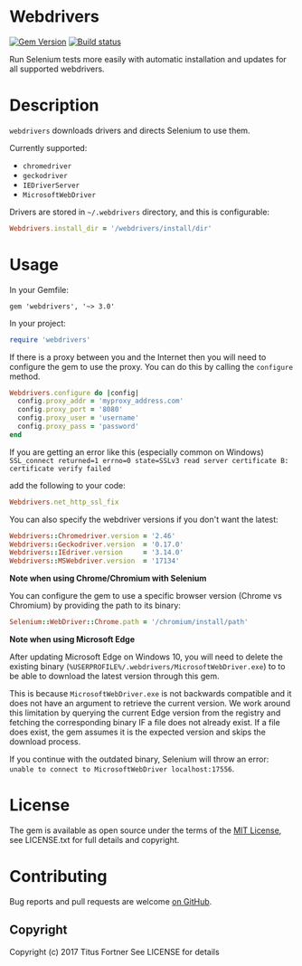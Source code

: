 # Webdrivers

[![Gem Version](https://badge.fury.io/rb/webdrivers.svg)](https://badge.fury.io/rb/webdrivers)
[![Build status](https://api.travis-ci.org/titusfortner/webdrivers.svg)](https://travis-ci.org/titusfortner/webdrivers)

Run Selenium tests more easily with automatic installation and updates for all supported webdrivers.

# Description

`webdrivers` downloads drivers and directs Selenium to use them.

Currently supported:
* `chromedriver`
* `geckodriver`
* `IEDriverServer`
* `MicrosoftWebDriver`

Drivers are stored in `~/.webdrivers` directory, and this is configurable:
 
 ```ruby
 Webdrivers.install_dir = '/webdrivers/install/dir'
```

# Usage

In your Gemfile: 

`gem 'webdrivers', '~> 3.0'`

In your project:

```ruby
require 'webdrivers'
```

If there is a proxy between you and the Internet then you will need to configure
the gem to use the proxy.  You can do this by calling the `configure` method.

````ruby
Webdrivers.configure do |config|
  config.proxy_addr = 'myproxy_address.com'
  config.proxy_port = '8080'
  config.proxy_user = 'username'
  config.proxy_pass = 'password'
end
````

If you are getting an error like this (especially common on Windows)  
`SSL_connect returned=1 errno=0 state=SSLv3 read server certificate B: certificate verify failed`

add the following to your code:

````ruby
Webdrivers.net_http_ssl_fix
````

You can also specify the webdriver versions if you don't want the latest:

```ruby
Webdrivers::Chromedriver.version = '2.46'
Webdrivers::Geckodriver.version  = '0.17.0'
Webdrivers::IEdriver.version     = '3.14.0'
Webdrivers::MSWebdriver.version  = '17134'
```

**Note when using Chrome/Chromium with Selenium**

You can configure the gem to use a specific browser version (Chrome vs Chromium) by providing the path to its binary:

```ruby
Selenium::WebDriver::Chrome.path = '/chromium/install/path'
```

**Note when using Microsoft Edge**

After updating Microsoft Edge on Windows 10, you will need to delete the existing binary (`%USERPROFILE%/.webdrivers/MicrosoftWebDriver.exe`) to
to be able to download the latest version through this gem.

This is because `MicrosoftWebDriver.exe` is not backwards compatible and it does not have an argument to retrieve 
the current version. We work around this limitation by querying the current Edge version from the registry and 
fetching the corresponding binary IF a file does not already exist. If a file does exist, the gem assumes it is the 
expected version and skips the download process.

If you continue with the outdated binary, Selenium will throw an error: `unable to connect to MicrosoftWebDriver localhost:17556`.

# License

The gem is available as open source under the terms of the [MIT License](https://opensource.org/licenses/MIT),
see LICENSE.txt for full details and copyright.


# Contributing

Bug reports and pull requests are welcome [on GitHub](https://github.com/titusfortner/webdrivers).


## Copyright

Copyright (c) 2017 Titus Fortner
See LICENSE for details

